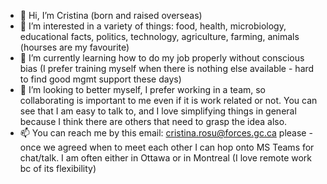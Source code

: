 - 👋 Hi, I’m Cristina (born and raised overseas)
- 👀 I’m interested in a variety of things: food, health, microbiology, educational facts, politics, technology, agriculture, farming, animals (hourses are my favourite)
- 🌱 I’m currently learning how to do my job properly without conscious bias (I prefer training myself when there is nothing else available - hard to find good mgmt support these days)
- 💞️ I’m looking to better myself, I prefer working in a team, so collaborating is important to me even if it is work related or not. You can see that I am easy to talk to, and I love simplifying things in general because I think there are others that need to grasp the idea also.  
- 📫 You can reach me by this email: cristina.rosu@forces.gc.ca   please - once we agreed when to meet each other I can hop onto MS Teams for chat/talk. 
I am often either in Ottawa or in Montreal (I love remote work bc of its flexibility)
